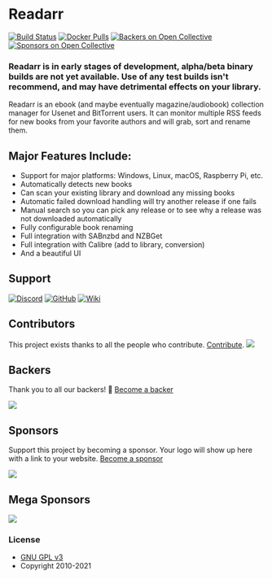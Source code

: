 # Readarr

[![Build Status](https://dev.azure.com/Readarr/Readarr/_apis/build/status/Readarr.Readarr?branchName=develop)](https://dev.azure.com/Readarr/Readarr/_build/latest?definitionId=1&branchName=develop)
[![Docker Pulls](https://img.shields.io/docker/pulls/hotio/readarr)](https://hub.docker.com/r/hotio/readarr)
[![Backers on Open Collective](https://opencollective.com/readarr/backers/badge.svg)](#backers) [![Sponsors on Open Collective](https://opencollective.com/readarr/sponsors/badge.svg)](#sponsors)

### Readarr is in early stages of development, alpha/beta binary builds are not yet available. Use of any test builds isn't recommend, and may have detrimental effects on your library.

Readarr is an ebook (and maybe eventually magazine/audiobook) collection manager for Usenet and BitTorrent users. It can monitor multiple RSS feeds for new books from your favorite authors and will grab, sort and rename them.

## Major Features Include:

* Support for major platforms: Windows, Linux, macOS, Raspberry Pi, etc.
* Automatically detects new books
* Can scan your existing library and download any missing books
* Automatic failed download handling will try another release if one fails
* Manual search so you can pick any release or to see why a release was not downloaded automatically
* Fully configurable book renaming
* Full integration with SABnzbd and NZBGet
* Full integration with Calibre (add to library, conversion)
* And a beautiful UI

## Support

[![Discord](https://img.shields.io/badge/discord-chat-7289DA.svg?maxAge=60)](https://readarr.com/discord)
[![GitHub](https://img.shields.io/badge/github-issues-red.svg?maxAge=60)](https://github.com/Readarr/Readarr/issues)
[![Wiki](https://img.shields.io/badge/servarr-wiki-181717.svg?maxAge=60)](https://wiki.servarr.com/readarr)

## Contributors

This project exists thanks to all the people who contribute. [Contribute](CONTRIBUTING.md).
<a href="https://github.com/Readarr/Readarr/graphs/contributors"><img src="https://opencollective.com/Readarr/contributors.svg?width=890&button=false" /></a>

## Backers

Thank you to all our backers! 🙏 [Become a backer](https://opencollective.com/readarr#backer)

<img src="https://opencollective.com/readarr/backers.svg?width=890"></a>

## Sponsors

Support this project by becoming a sponsor. Your logo will show up here with a link to your website. [Become a sponsor](https://opencollective.com/readarr#sponsor)

<img src="https://opencollective.com/readarr/sponsors.svg?width=890"></a>

## Mega Sponsors
<img src="https://opencollective.com/readarr/tiers/mega-sponsor.svg?width=890"></a>

### License

* [GNU GPL v3](http://www.gnu.org/licenses/gpl.html)
* Copyright 2010-2021
